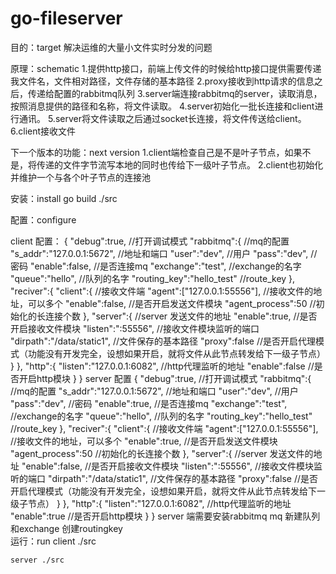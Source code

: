 # go-fileserver
 目的：target
      解决运维的大量小文件实时分发的问题
      
  原理：schematic 
    1.提供http接口，前端上传文件的时候给http接口提供需要传递我文件名，文件相对路径，文件存储的基本路径
    2.proxy接收到http请求的信息之后，传递给配置的rabbitmq队列
    3.server端连接rabbitmq的server，读取消息，按照消息提供的路径和名称，将文件读取。
    4.server初始化一批长连接和client进行通讯。
    5.server将文件读取之后通过socket长连接，将文件传送给client。
    6.client接收文件
    
    
  下一个版本的功能：next version
    1.client端检查自己是不是叶子节点，如果不是，将传递的文件字节流写本地的同时也传给下一级叶子节点。
    2.client也初始化并维护一个与各个叶子节点的连接池
    
  安装：install 
    go build 
    ./src 
    
  配置：configure
  
  client 配置：
 	{
  			"debug":true,     //打开调试模式
   		"rabbitmq":{     //mq的配置
       "s_addr":"127.0.0.1:5672",  //地址和端口
       "user":"dev",  //用户
       "pass":"dev",  //密码
       "enable":false,  //是否连接mq
       "exchange":"test", //exchange的名字
       "queue":"hello",  //队列的名字
       "routing_key":"hello_test" //route_key
     },
     "reciver":{
       "client":{  //接收文件端
         "agent":["127.0.0.1:55556"],  //接收文件的地址，可以多个
         "enable":false,                //是否开启发送文件模块
         "agent_process":50            //初始化的长连接个数
       },
       "server":{                      //server 发送文件的地址
         "enable":true,              //是否开启接收文件模块
         "listen":":55556",           //接收文件模块监听的端口
         "dirpath":"/data/static1",   //文件保存的基本路径
         "proxy":false               //是否开启代理模式（功能没有开发完全，设想如果开启，就将文件从此节点转发给下一级子节点）
       }
     },
     "http":{
       "listen":"127.0.0.1:6082", //http代理监听的地址
       "enable":false              //是否开启http模块
     }
   }
  server 配置
  {
    "debug":true,     //打开调试模式
    "rabbitmq":{     //mq的配置
      "s_addr":"127.0.0.1:5672",  //地址和端口
      "user":"dev",  //用户
      "pass":"dev",  //密码
      "enable":true,  //是否连接mq
      "exchange":"test", //exchange的名字
      "queue":"hello",  //队列的名字
      "routing_key":"hello_test" //route_key
    },
    "reciver":{
      "client":{  //接收文件端
        "agent":["127.0.0.1:55556"],  //接收文件的地址，可以多个
        "enable":true,                //是否开启发送文件模块
        "agent_process":50            //初始化的长连接个数
      },
      "server":{                      //server 发送文件的地址
        "enable":false,              //是否开启接收文件模块
        "listen":":55556",           //接收文件模块监听的端口
        "dirpath":"/data/static1",   //文件保存的基本路径
        "proxy":false    //是否开启代理模式（功能没有开发完全，设想如果开启，就将文件从此节点转发给下一级子节点）
      }
    },
    "http":{
     "listen":"127.0.0.1:6082", //http代理监听的地址
      "enable":true              //是否开启http模块
    }
 }
    server 端需要安装rabbitmq
    mq 新建队列和exchange
    创建routingkey  
  运行：run
    client ./src
      
    server ./src
    
    
